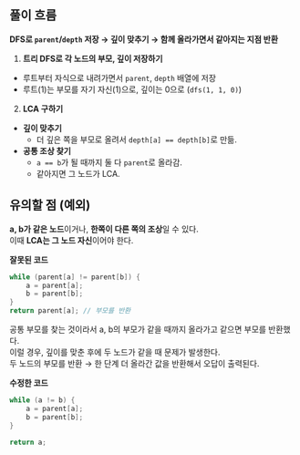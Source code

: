 ## 풀이 흐름
**DFS로 `parent`/`depth` 저장 → 깊이 맞추기 → 함께 올라가면서 같아지는 지점 반환**

1. **트리 DFS로 각 노드의 부모, 깊이 저장하기**
* 루트부터 자식으로 내려가면서 `parent`, `depth` 배열에 저장  
* 루트(1)는 부모를 자기 자신(1)으로, 깊이는 0으로 (`dfs(1, 1, 0)`)

2. **LCA 구하기**
* **깊이 맞추기**
  * 더 깊은 쪽을 부모로 올려서 `depth[a] == depth[b]`로 만듦.
* **공통 조상 찾기**
  * `a == b`가 될 때까지 둘 다 `parent`로 올라감.
  * 같아지면 그 노드가 LCA.

## 유의할 점 (예외)
**a, b가 같은 노드**이거나, **한쪽이 다른 쪽의 조상**일 수 있다.  
이때 **LCA는 그 노드 자신**이어야 한다.  

**잘못된 코드**
```java
while (parent[a] != parent[b]) {
    a = parent[a];
    b = parent[b];
}
return parent[a]; // 부모를 반환
```
공통 부모를 찾는 것이라서 a, b의 부모가 같을 때까지 올라가고 같으면 부모를 반환했다.  
이럴 경우, 깊이를 맞춘 후에 두 노드가 같을 때 문제가 발생한다.  
두 노드의 부모를 반환 → 한 단계 더 올라간 값을 반환해서 오답이 출력된다.  

**수정한 코드**
```java
while (a != b) {
    a = parent[a];
    b = parent[b];
}

return a;
```
